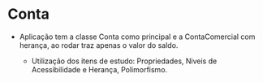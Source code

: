 # Conta

- Aplicação tem a classe Conta como principal e a ContaComercial com herança, ao rodar traz apenas o valor do saldo.
			
    - Utilização dos itens de estudo: Propriedades, Niveis de Acessibilidade e Herança, Polimorfismo.

